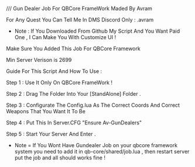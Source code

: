 /// Gun Dealer Job For QBCore FrameWork Maded By Avram

For Any Quest You Can Tell Me In DMS Discord Only : .avram


- Note : If You Downloaded From Github My Script And You Want Paid One , I Can Make You With Customize UI !


Make Sure You Added This Job For QBCore Framework


<!-- 
    gundealer
    ['gundealer'] = {
		label = 'Gun Dealer',
		defaultDuty = true,
		grades = {
            ['0'] = {
                name = 'GunDealer Worker',
                payment = 500 },
			['1'] = {
                name = 'GunDealer Manager',
                bankAuth = true,
                isboss = true, 
                payment = 800
            },
        },
	}, 
    
-->


Min Server Verison is 2699


Guide For This Script And How To Use :

Step 1 : Use It Only On QBCore FrameWork !

Step 2 : Drag The Folder Into Your [StandAlone] Folder .

Step 3 : Configurate The Config.lua As The Correct Coords And Correct Weapons That You Want It To Be

Step 4 : Put This In Server.CFG "Ensure Av-GunDealers"

Step 5 : Start Your Server And Enter .



- Note = If You Wont Have Gundealer Job on your qbcore framework system you need to add it in qb-core/shared/job.lua , then restart server put the job and all should works fine !




